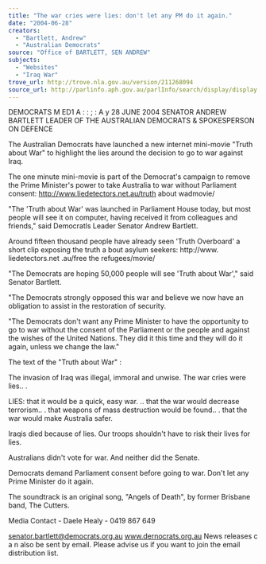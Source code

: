 ```yaml
---
title: "The war cries were lies: don't let any PM do it again."
date: "2004-06-28"
creators:
  - "Bartlett, Andrew"
  - "Australian Democrats"
source: "Office of BARTLETT, SEN ANDREW"
subjects:
  - "Websites"
  - "Iraq War"
trove_url: http://trove.nla.gov.au/version/211268094
source_url: http://parlinfo.aph.gov.au/parlInfo/search/display/display.w3p;query=Id%3A%22media/pressrel/N40D6%22
---
```


  DEMOCRATS  M ED1 A : : ; : A y  28 JUNE 2004  SENATOR ANDREW BARTLETT  LEADER OF THE AUSTRALIAN DEMOCRATS & SPOKESPERSON ON DEFENCE 

  The Australian Democrats have launched a new internet mini-movie "Truth about War" to highlight  the lies around the decision to go to war against Iraq. 

  The one minute mini-movie is part of the Democrat's campaign to remove the Prime Minister's power  to take Australia to war without Parliament consent:  http://www.Iiedetectors.net.au/truth about wadmovie/ 

  "The 'Truth about War' was launched in Parliament House today, but most people will see it on  computer, having received it from colleagues and friends," said Democratls Leader Senator Andrew  Bartlett. 

  Around fifteen thousand people have already seen 'Truth Overboard' a short clip exposing the truth  a bout asylum seekers: http://www. liedetectors.net .au/free the refugees/movie/ 

  "The Democrats are hoping 50,000 people will see 'Truth about War'," said Senator Bartlett. 

  "The Democrats strongly opposed this war and believe we now have an obligation to assist in the  restoration of security. 

  "The Democrats don't want any Prime Minister to have the opportunity to go to war without the  consent of the Parliament or the people and against the wishes of the United Nations. They did it this  time and they will do it again, unless we change the law." 

  The text of the "Truth about War" : 

  The invasion of Iraq was illegal, immoral and unwise. The war cries were lies.. . 

  LIES: that it would be a quick, easy war. .. that the war would decrease terrorism.. . that weapons of  mass destruction would be found.. . that the war would make Australia safer. 

  Iraqis died because of lies. Our troops shouldn't have to risk their lives for lies. 

  Australians didn't vote for war. And neither did the Senate. 

  Democrats demand Parliament consent before going to war. Don't let any Prime Minister do it again. 

  The soundtrack is an original song, "Angels of Death", by former Brisbane band, The Cutters. 

  Media Contact - Daele Healy - 0419 867 649 

  senator.bartlett@democrats.org.au www.dernocrats.org.au  News releases c a n  also be sent by email. Please advise us if you want to join the email distribution list. 

